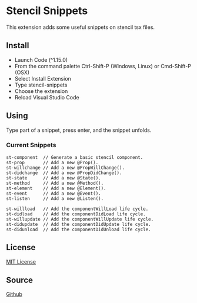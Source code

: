 # Stencil Snippets

This extension adds some useful snippets on stencil tsx files.

## Install

- Launch Code (^1.15.0)
- From the command palette Ctrl-Shift-P (Windows, Linux) or Cmd-Shift-P (OSX)
- Select Install Extension
- Type stencil-snippets
- Choose the extension
- Reload Visual Studio Code

## Using

Type part of a snippet, press enter, and the snippet unfolds.

### Current Snippets

```
st-component  // Generate a basic stencil component.
st-prop       // Add a new @Prop().
st-willchange // Add a new @PropWillChange().
st-didchange  // Add a new @PropDidChange().
st-state      // Add a new @State().
st-method     // Add a new @Method().
st-element    // Add a new @Element().
st-event      // Add a new @Event().
st-listen     // Add a new @Listen().

st-willload   // Add the componentWillLoad life cycle.
st-didload    // Add the componentDidLoad life cycle.
st-willupdate // Add the componentWillUpdate life cycle.
st-didupdate  // Add the componentDidUpdate life cycle.
st-didunload  // Add the componentDidUnload life cycle.
```

## License

[MIT License](https://github.com/Fdom92/stencil-snippets/blob/master/LICENSE)

## Source

[Github](https://github.com/Fdom92/stencil-snippets)